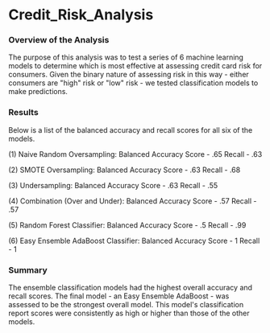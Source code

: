 # Credit_Risk_Analysis

### Overview of the Analysis
The purpose of this analysis was to test a series of 6 machine learning models to determine which is most effective at assessing credit card risk for consumers. Given the binary nature of assessing risk in this way - either consumers are "high" risk or "low" risk - we tested classification models to make predictions. 

### Results
Below is a list of the balanced accuracy and recall scores for all six of the models.

(1) Naive Random Oversampling: 
Balanced Accuracy Score - .65
Recall - .63

(2) SMOTE Oversampling:
Balanced Accuracy Score - .63
Recall - .68

(3) Undersampling:
Balanced Accuracy Score - .63
Recall - .55

(4) Combination (Over and Under):
Balanced Accuracy Score - .57
Recall - .57

(5) Random Forest Classifier:
Balanced Accuracy Score - .5
Recall - .99

(6) Easy Ensemble AdaBoost Classifier:
Balanced Accuracy Score - 1
Recall - 1

### Summary
The ensemble classification models had the highest overall accuracy and recall scores. The final model - an Easy Ensemble AdaBoost - was assessed to be the strongest overall model. This model's classification report scores were consistently as high or higher than  those of the other models.